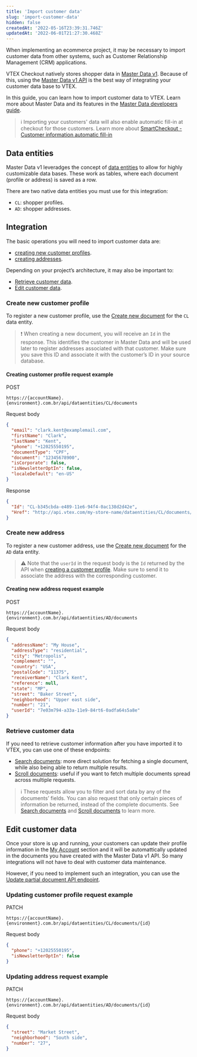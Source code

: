 ```yaml
---
title: 'Import customer data'
slug: 'import-customer-data'
hidden: false
createdAt: '2022-05-16T23:39:31.746Z'
updatedAt: '2022-06-01T21:27:30.468Z'
---
```


When implementing an ecommerce project, it may be necessary to import customer data from other systems, such as Customer Relationship Management (CRM) applications.

VTEX Checkout natively stores shopper data in [Master Data v1](https://help.vtex.com/en/tutorial/master-data--4otjBnR27u4WUIciQsmkAw). Because of this, using the [Master Data v1 API](https://developers.vtex.com/docs/api-reference/masterdata-api) is the best way of integrating your customer data base to VTEX.

In this guide, you can learn how to import customer data to VTEX. Learn more about Master Data and its features in the [Master Data developers guide](https://developers.vtex.com/docs/guides/master-data-how-it-works).

>ℹ️ Importing your customers' data will also enable automatic fill-in at checkout for those customers. Learn more about [SmartCheckout - Customer information automatic fill-in](https://help.vtex.com/en/tutorial/smartcheckout-preenchimento-automatico-de-dados-do-cliente--2Nuu3xAFzdhIzJIldAdtan#)

## Data entities

Master Data v1 leveradges the concept of [data entities](https://help.vtex.com/en/tutorial/master-data--4otjBnR27u4WUIciQsmkAw#data-entities) to allow for highly customizable data bases. These work as tables, where each document (profile or address) is saved as a row.

There are two native data entities you must use for this integration:

- `CL`: shopper profiles.
- `AD`: shopper addresses.

## Integration

The basic operations you will need to import customer data are:

- [creating new customer profiles](#create-new-customer-profile).
- [creating addresses](#create-new-address).

Depending on your project’s architecture, it may also be important to:

- [Retrieve customer data](#retrieve-customer-data).
- [Edit customer data](#edit-customer-data).

### Create new customer profile

To register a new customer profile, use the [Create new document](https://developers.vtex.com/docs/api-reference/masterdata-api#post-/api/dataentities/-acronym-/documents) for the `CL` data entity.

>❗ When creating a new document, you will receive an `Id` in the response. This identifies the customer in Master Data and will be used later to register addresses associated with that customer. Make sure you save this ID and associate it with the customer’s ID in your source database.

#### Creating customer profile request example

POST

```
https://{accountName}.{environment}.com.br/api/dataentities/CL/documents
```

Request body

```json
{
  "email": "clark.kent@examplemail.com",
  "firstName": "Clark",
  "lastName": "Kent",
  "phone": "+12025550195",
  "documentType": "CPF",
  "document": "12345678900",
  "isCorporate": false,
  "isNewsletterOptIn": false,
  "localeDefault": "en-US"
}
```

Response

```json
{
  "Id": "CL-b345cbda-e489-11e6-94f4-0ac138d2d42e",
  "Href": "http://api.vtex.com/my-store-name/dataentities/CL/documents/b345cbda-e489-11e6-94f4-0ac138d2d42e"
}
```

### Create new address

To register a new customer address, use the [Create new document](https://developers.vtex.com/docs/api-reference/masterdata-api#post-/api/dataentities/-acronym-/documents) for the `AD` data entity.

>⚠️ Note that the `userId` in the request body is the `Id` returned by the API when [creating a customer profile](#create-new-customer-profile). Make sure to send it to associate the address with the corresponding customer.

#### Creating new address request example

POST

```
https://{accountName}.{environment}.com.br/api/dataentities/AD/documents
```

Request body

```json
{
  "addressName": "My House",
  "addressType": "residential",
  "city": "Metropolis",
  "complement": "",
  "country": "USA",
  "postalCode": "11375",
  "receiverName": "Clark Kent",
  "reference": null,
  "state": "MP",
  "street": "Baker Street",
  "neighborhood": "Upper east side",
  "number": "21",
  "userId": "7e03m794-a33a-11e9-84rt6-0adfa64s5a8e"
}
```

### Retrieve customer data

If you need to retrieve customer information after you have imported it to VTEX, you can use one of these endpoints:

- [Search documents](https://developers.vtex.com/docs/api-reference/masterdata-api#get-/api/dataentities/-acronym-/search): more direct solution for fetching a single document, while also being able to return multiple results.
- [Scroll documents](https://developers.vtex.com/docs/api-reference/masterdata-api#get-/api/dataentities/-acronym-/scroll): useful if you want to fetch multiple documents spread across multiple requests.

>ℹ️ These requests allow you to filter and sort data by any of the documents’ fields. You can also request that only certain pieces of information be returned, instead of the complete documents. See [Search documents](https://developers.vtex.com/docs/api-reference/masterdata-api#get-/api/dataentities/-acronym-/search) and [Scroll documents](https://developers.vtex.com/docs/api-reference/masterdata-api#get-/api/dataentities/-acronym-/scroll) to learn more.

## Edit customer data

Once your store is up and running, your customers can update their profile information in the [My Account](https://help.vtex.com/en/tutorial/how-does-my-account-work--2BQ3GiqhqGJTXsWVuio3Xh#) section and it will be automattically updated in the documents you have created with the Master Data v1 API. So many integrations will not have to deal with customer data maintenance.

However, if you need to implement such an integration, you can use the [Update partial document API endpoint](https://developers.vtex.com/docs/api-reference/masterdata-api#patch-/api/dataentities/-acronym-/documents/-id-).

### Updating customer profile request example

PATCH

```
https://{accountName}.{environment}.com.br/api/dataentities/CL/documents/{id}
```

Request body

```json
{
  "phone": "+12025550195",
  "isNewsletterOptIn": false
}
```

### Updating address request example

PATCH

```
https://{accountName}.{environment}.com.br/api/dataentities/AD/documents/{id}
```

Request body

```json
{
  "street": "Market Street",
  "neighborhood": "South side",
  "number": "27",
}
```
